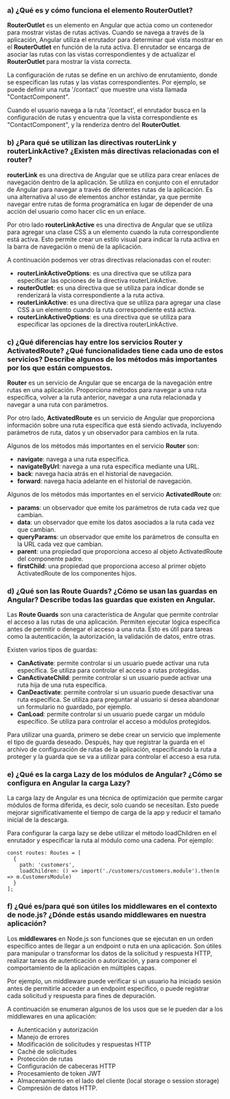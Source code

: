 ### a) ¿Qué es y cómo funciona el elemento RouterOutlet?

**RouterOutlet** es un elemento en Angular que actúa como un contenedor para mostrar vistas de rutas activas. Cuando se navega a través de la aplicación, Angular utiliza el enrutador para determinar qué vista mostrar en el **RouterOutlet** en función de la ruta activa. El enrutador se encarga de asociar las rutas con las vistas correspondientes y de actualizar el **RouterOutlet** para mostrar la vista correcta.

La configuración de rutas se define en un archivo de enrutamiento, donde se especifican las rutas y las vistas correspondientes. Por ejemplo, se puede definir una ruta '/contact' que muestre una vista llamada "ContactComponent".

Cuando el usuario navega a la ruta '/contact', el enrutador busca en la configuración de rutas y encuentra que la vista correspondiente es "ContactComponent", y la renderiza dentro del **RouterOutlet**.


### b) ¿Para qué se utilizan las directivas routerLink y routerLinkActive? ¿Existen más directivas relacionadas con el router?

**routerLink** es una directiva de Angular que se utiliza para crear enlaces de navegación dentro de la aplicación. Se utiliza en conjunto con el enrutador de Angular para navegar a través de diferentes rutas de la aplicación. Es una alternativa al uso de elementos anchor estándar, ya que permite navegar entre rutas de forma programática en lugar de depender de una acción del usuario como hacer clic en un enlace.

Por otro lado **routerLinkActive** es una directiva de Angular que se utiliza para agregar una clase CSS a un elemento cuando la ruta correspondiente está activa. Esto permite crear un estilo visual para indicar la ruta activa en la barra de navegación o menú de la aplicación.

A continuación podemos ver otras directivas relacionadas con el router:

- **routerLinkActiveOptions**: es una directiva que se utiliza para especificar las opciones de la directiva routerLinkActive.
- **routerOutlet**: es una directiva que se utiliza para indicar donde se renderizará la vista correspondiente a la ruta activa.
- **routerLinkActive**: es una directiva que se utiliza para agregar una clase CSS a un elemento cuando la ruta correspondiente está activa.
- **routerLinkActiveOptions**: es una directiva que se utiliza para especificar las opciones de la directiva routerLinkActive.


### c) ¿Qué diferencias hay entre los servicios Router y ActivatedRoute? ¿Qué funcionalidades tiene cada uno de estos servicios? Describe algunos de los métodos más importantes por los que están compuestos.

**Router** es un servicio de Angular que se encarga de la navegación entre rutas en una aplicación. Proporciona métodos para navegar a una ruta específica, volver a la ruta anterior, navegar a una ruta relacionada y navegar a una ruta con parámetros.

Por otro lado, **ActivatedRoute** es un servicio de Angular que proporciona información sobre una ruta específica que está siendo activada, incluyendo parámetros de ruta, datos y un observador para cambios en la ruta.

Algunos de los métodos más importantes en el servicio **Router** son:

- **navigate**: navega a una ruta específica.
- **navigateByUrl**: navega a una ruta específica mediante una URL.
- **back**: navega hacia atrás en el historial de navegación.
- **forward**: navega hacia adelante en el historial de navegación.

Algunos de los métodos más importantes en el servicio **ActivatedRoute** on:

- **params**: un observador que emite los parámetros de ruta cada vez que cambian.
- **data**: un observador que emite los datos asociados a la ruta cada vez que cambian.
- **queryParams**: un observador que emite los parámetros de consulta en la URL cada vez que cambian.
- **parent**: una propiedad que proporciona acceso al objeto ActivatedRoute del componente padre.
- **firstChild**: una propiedad que proporciona acceso al primer objeto ActivatedRoute de los componentes hijos.


### d) ¿Qué son las Route Guards? ¿Cómo se usan las guardas en Angular? Describe todas las guardas que existen en Angular.

Las **Route Guards** son una característica de Angular que permite controlar el acceso a las rutas de una aplicación. Permiten ejecutar lógica específica antes de permitir o denegar el acceso a una ruta. Esto es útil para tareas como la autenticación, la autorización, la validación de datos, entre otras.

Existen varios tipos de guardas:

- **CanActivate**: permite controlar si un usuario puede activar una ruta específica. Se utiliza para controlar el acceso a rutas protegidas.
- **CanActivateChild**: permite controlar si un usuario puede activar una ruta hija de una ruta específica.
- **CanDeactivate**: permite controlar si un usuario puede desactivar una ruta específica. Se utiliza para preguntar al usuario si desea abandonar un formulario no guardado, por ejemplo.
- **CanLoad**: permite controlar si un usuario puede cargar un módulo específico. Se utiliza para controlar el acceso a módulos protegidos.

Para utilizar una guarda, primero se debe crear un servicio que implemente el tipo de guarda deseado. Después, hay que registrar la guarda en el archivo de configuración de rutas de la aplicación, especificando la ruta a proteger y la guarda que se va a utilizar para controlar el acceso a esa ruta.


### e) ¿Qué es la carga Lazy de los módulos de Angular? ¿Cómo se configura en Angular la carga Lazy?

La carga lazy de Angular es una técnica de optimización que permite cargar módulos de forma diferida, es decir, solo cuando se necesitan. Esto puede mejorar significativamente el tiempo de carga de la app y reducir el tamaño inicial de la descarga.

Para configurar la carga lazy se debe utilizar el método loadChildren en el enrutador y especificar la ruta al módulo como una cadena. Por ejemplo:

```
const routes: Routes = [
  {
    path: 'customers',
    loadChildren: () => import('./customers/customers.module').then(m => m.CustomersModule)
  }
];
```


### f) ¿Qué es/para qué son útiles los middlewares en el contexto de node.js? ¿Dónde estás usando middlewares en nuestra aplicación?

Los **middlewares** en Node.js son funciones que se ejecutan en un orden específico antes de llegar a un endpoint o ruta en una aplicación. Son útiles para manipular o transformar los datos de la solicitud y respuesta HTTP, realizar tareas de autenticación o autorización, y para componer el comportamiento de la aplicación en múltiples capas.

Por ejemplo, un middleware puede verificar si un usuario ha iniciado sesión antes de permitirle acceder a un endpoint específico, o puede registrar cada solicitud y respuesta para fines de depuración.

A continuación se enumeran algunos de los usos que se le pueden dar a los middlewares en una aplicación:

- Autenticación y autorización
- Manejo de errores
- Modificación de solicitudes y respuestas HTTP
- Caché de solicitudes
- Protección de rutas
- Configuración de cabeceras HTTP
- Procesamiento de token JWT
- Almacenamiento en el lado del cliente (local storage o session storage)
- Compresión de datos HTTP.
